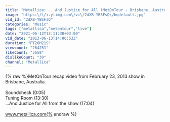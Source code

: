 ```yaml
---
title: "Metallica: ...And Justice for All (MetOnTour - Brisbane, Australia - 2013)"
image: "https:\/\/i.ytimg.com\/vi\/2dXB-YBSFsQ\/hqdefault.jpg"
vid_id: "2dXB-YBSFsQ"
categories: "Music"
tags: ["metallica","metontour","live"]
date: "2021-06-13T13:11:38+03:00"
vid_date: "2013-06-13T14:00:53Z"
duration: "PT26M21S"
viewcount: "264251"
likeCount: "3658"
dislikeCount: "39"
channel: "Metallica"
---
```

{% raw %}MetOnTour recap video from February 23, 2013 show in Brisbane, Australia.<br /><br />Soundcheck (0:05)<br />Tuning Room (13:30)<br />...And Justice for All from the show (17:04)<br /><br />www.metallica.com{% endraw %}
